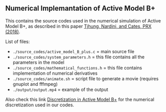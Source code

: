 ## Numerical Implemantation of Active Model B+

This contains the source codes used in the numerical simulation of Active Model B+, as described in this paper [Tjhung, Nardini, and Cates, PRX (2018)].

List of files:
* `./source_codes/active_model_B_plus.c` = main source file
* `./source_codes/system_parameters.h` = this file contains all the parameters in the model
* `./source_codes/mathematical_functions.h` = this file contains implementation of numerical derivatives
* `./source_codes/animate.sh` = script file to generate a movie (requires gnuplot and fffmpeg)
* `./output/output.mp4` = example of the output

Also check this link [Discretization in Active Model B+] for the numerical discretization used in our codes.

[Discretization in Active Model B+]: https://elsentjhung.github.io/2020/12/26/discretization.html
[Tjhung, Nardini, and Cates, PRX (2018)]: https://journals.aps.org/prx/abstract/10.1103/PhysRevX.8.031080
